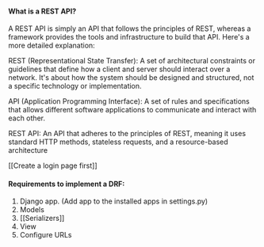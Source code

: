 #### What is a REST API?
A REST API is simply an API that follows the principles of REST, whereas a framework provides the tools and infrastructure to build that API. 
Here's a more detailed explanation:

REST (Representational State Transfer):
A set of architectural constraints or guidelines that define how a client and server should interact over a network. It's about how the system should be designed and structured, not a specific technology or implementation. 

API (Application Programming Interface):
A set of rules and specifications that allows different software applications to communicate and interact with each other. 

REST API:
An API that adheres to the principles of REST, meaning it uses standard HTTP methods, stateless requests, and a resource-based architecture

[[Create a login page first]]
#### Requirements to implement a DRF:
1. Django app. (Add app to the installed apps in settings.py)
2. Models
3. [[Serializers]]
4. View
5. Configure URLs